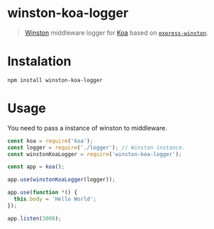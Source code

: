 # winston-koa-logger

> [Winston](https://github.com/winstonjs/winston) middleware logger for [Koa](https://github.com/koajs/koa) based on [`express-winston`](https://github.com/bithavoc/express-winston).

# Instalation
    npm install winston-koa-logger

# Usage
You need to pass a instance of winston to middleware.

```js
const koa = require('koa');
const logger = require('./logger'); // Winston instance.
const winstonKoaLogger = require('winston-koa-logger');

const app = koa();

app.use(winstonKoaLogger(logger));

app.use(function *() {
  this.body = 'Hello World';
});

app.listen(3000);
```
